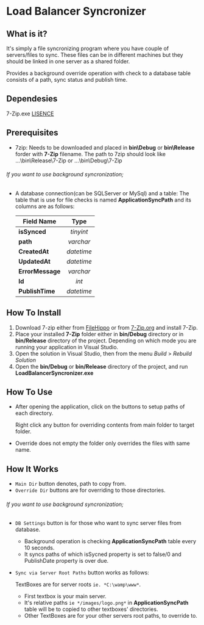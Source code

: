 Load Balancer Syncronizer
==============

What is it?
--------------
It's simply a file syncronizing program where you have couple of servers/files to sync.
These files can be in different machines but they should be linked in one server as a shared folder.

Provides a background override operation with check to a database table consists of a path, sync status and publish time.

Dependesies
--------------
7-Zip.exe [LISENCE](http://www.7-zip.org/license.txt)

Prerequisites
--------------
- 7zip: 
  Needs to be downloaded and placed in **bin\Debug** or **bin\Release** forder with **7-Zip** filename. The path to 7zip should look like ...\bin\Release\7-Zip or ...\bin\Debug\7-Zip

###### If you want to use background syncronization;
- A database connection(can be SQLServer or MySql) and a table: 
The table that is use for file checks is named **ApplicationSyncPath** and its columns are as follows:

  | Field Name        | Type        |
  | ------------      | :----:        |
  | **isSynced**      | *tinyint*|
  | **path**          | *varchar*|
  | **CreatedAt**     | *datetime*|
  | **UpdatedAt**     | *datetime*|
  | **ErrorMessage**  | *varchar*|
  | **Id**            | *int*|
  | **PublishTime**   | *datetime*|

How To Install
--------------
1. Download 7-zip either from [FileHippo](http://filehippo.com/search?q=7zip "7-Zip FileHippo") or from [7-Zip.org](http://www.7-zip.org/download.html "7-Zip.org") and install 7-Zip.
2. Place your installed **7-Zip** folder either in **bin/Debug** directory or in **bin/Release** directory of the project.    Depending on which mode you are running your application in Visual Studio.
3. Open the solution in Visual Studio, then from the menu *Build* > *Rebuild Solution*
4. Open the **bin/Debug** or **bin/Release** directory of the project, and run **LoadBalancerSyncronizer.exe**

How To Use
--------------
- After opening the application, click on the buttons to setup paths of each directory.

  Right click any button for overriding contents from main folder to target folder.
- Override does not empty the folder only overrides the files with same name.

How It Works
--------------
- `Main Dir` button denotes, path to copy from.
- `Override Dir` buttons are for overriding to those directories.

###### If you want to use background syncronization;
- `DB Settings` button is for those who want to sync server files from database.
  - Background operation is checking **ApplicationSyncPath** table every 10 seconds.
  - It syncs paths of which isSycned property is set to false/0 and PublishDate property is over due.
- `Sync via Server Root Paths` button works as follows:

  TextBoxes are for server roots `ie. *C:\wamp\www*`.
  - First textbox is your main server. 
  - It's relative paths `ie */images/logo.png*` in **ApplicationSyncPath** table 
    will be to copied to other textboxes' directories.
  - Other TextBoxes are for your other servers root paths, to override to.
